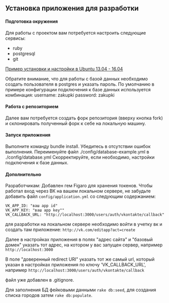 ## Установка приложения для разработки

#### Подготовка окружения

Для работы с проектом вам потребуется настроить следующие сервисы:

* ruby
* postgresql
* git

[Пример установки и настройки в Ubuntu 13.04 - 16.04](https://gorails.com/setup/ubuntu/16.04)

Обратите внимание, что для работы с базой данных необходимо создать
пользователя в postgres и указать пароль.
По умолчанию в примере конфигурации подключения к базе данных используется комбинация:
username: zakupki
password: zakupki

#### Работа с репозиторием

Далее вам потребуется создать форк репозитория (вверху кнопка fork)
и склонировать полученный форк к себе на локальную машину.

#### Запуск приложения
Выполните команду bundle install. Убедитесь в отсутствии ошибок выполнения.
Переименуйте файл ./config/database-example.yml в ./config/database.yml
Скорректируйте, если необходимо, настройки подключения к базе данных.

#### Дополнительно
Разработчикам: Добавлен гем Figaro для хранения токенов. Чтобы работал вход через ВК на вашем локальном сервере, не забудьте добавить файл `config/application.yml` со следующим содержанием:

```
VK_APP_ID: "ваш app id"
VK_APP_KEY: "ваш app key""
VK_CALLBACK_URL: "http://localhost:3000/users/auth/vkontakte/callback"
```

для разработки на локальном сервере необходимо войти в учетку вк и создать там приложение:
`http://vk.com/editapp?act=create`

Далее в настройках приложения в полях "адрес сайта" и "базовый домен" указать тот адрес, на котором у вас запущен сервер, например
`http://localhost:3000`

В поле "доверенный redirect URI" указать тот же самый url, который указан в настройках приложения по ключу 'VK_CALLBACK_URL', например
`http://localhost:3000/users/auth/vkontakte/callback`

файл уже добавлен в .gitignore.

Для заполнения БД фейковыми данными `rake db:seed`, для создания списка городов затем `rake db:populate`.

